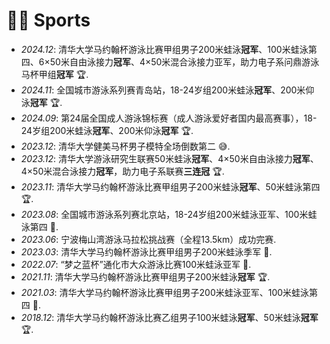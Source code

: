 # 🏊‍♂️ Sports

- *2024.12*: 清华大学马约翰杯游泳比赛甲组男子200米蛙泳**冠军**、100米蛙泳第四、6×50米自由泳接力**冠军**、4×50米混合泳接力亚军，助力电子系问鼎游泳马杯甲组**冠军** 🏆.
- *2024.11*: 全国城市游泳系列赛青岛站，18-24岁组200米蛙泳**冠军**、200米仰泳**冠军** 🏆.
- *2024.09*: 第24届全国成人游泳锦标赛（成人游泳爱好者国内最高赛事），18-24岁组200米蛙泳**冠军**、200米仰泳**冠军** 🏆.
- *2023.12*: 清华大学健美马杯男子模特全场倒数第二 😅.
- *2023.12*: 清华大学游泳研究生联赛50米蛙泳**冠军**、4×50米自由泳接力**冠军**、4×50米混合泳接力**冠军**，助力电子系联赛**三连冠** 🏆.
- *2023.11*: 清华大学马约翰杯游泳比赛甲组男子200米蛙泳**冠军**、50米蛙泳第四 🏆.
- *2023.08*: 全国城市游泳系列赛北京站，18-24岁组200米蛙泳亚军、100米蛙泳第四 🏅.
- *2023.06*: 宁波梅山湾游泳马拉松挑战赛（全程13.5km）成功完赛.
- *2023.03*: 清华大学马约翰杯游泳比赛甲组男子200米蛙泳季军 🏅.
- *2022.07*: “梦之蓝杯”通化市大众游泳比赛100米蛙泳亚军 🏅.
- *2021.11*: 清华大学马约翰杯游泳比赛甲组男子200米蛙泳**冠军** 🏆.
- *2021.03*: 清华大学马约翰杯游泳比赛甲组男子200米蛙泳亚军、100米蛙泳第四 🏅.
- *2018.12*: 清华大学马约翰杯游泳比赛乙组男子100米蛙泳**冠军**、50米蛙泳**冠军** 🏆.